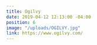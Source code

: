 ```yaml
---
title: Ogilvy
date: 2019-04-12 12:13:00 -04:00
position: 6
image: "/uploads/OGILVY.jpg"
link: https://www.ogilvy.com/
---
```


